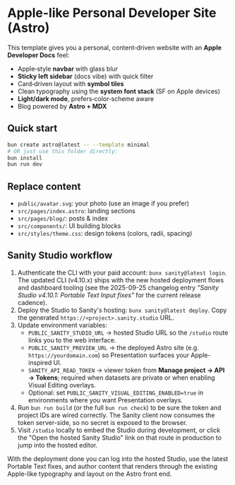 # Apple-like Personal Developer Site (Astro)

This template gives you a personal, content‑driven website with an **Apple Developer Docs** feel:

- Apple‑style **navbar** with glass blur
- **Sticky left sidebar** (docs vibe) with quick filter
- Card‑driven layout with **symbol tiles**
- Clean typography using the **system font stack** (SF on Apple devices)
- **Light/dark mode**, prefers‑color‑scheme aware
- Blog powered by **Astro + MDX**

## Quick start

```bash
bun create astro@latest -- --template minimal
# OR just use this folder directly:
bun install
bun run dev
```

## Replace content

- `public/avatar.svg`: your photo (use an image if you prefer)
- `src/pages/index.astro`: landing sections
- `src/pages/blog/`: posts & index
- `src/components/`: UI building blocks
- `src/styles/theme.css`: design tokens (colors, radii, spacing)

## Sanity Studio workflow

1. Authenticate the CLI with your paid account: `bunx sanity@latest login`. The updated CLI (v4.10.x) ships with the new hosted deployment flows and dashboard tooling (see the 2025-09-25 changelog entry _"Sanity Studio v4.10.1: Portable Text Input fixes"_ for the current release cadence).
2. Deploy the Studio to Sanity's hosting: `bunx sanity@latest deploy`. Copy the generated `https://<project>.sanity.studio` URL.
3. Update environment variables:
   - `PUBLIC_SANITY_STUDIO_URL` → hosted Studio URL so the `/studio` route links you to the web interface.
   - `PUBLIC_SANITY_PREVIEW_URL` → the deployed Astro site (e.g. `https://yourdomain.com`) so Presentation surfaces your Apple-inspired UI.
   - `SANITY_API_READ_TOKEN` → viewer token from **Manage project → API → Tokens**; required when datasets are private or when enabling Visual Editing overlays.
   - Optional: set `PUBLIC_SANITY_VISUAL_EDITING_ENABLED=true` in environments where you want Presentation overlays.
4. Run `bun run build` (or the full `bun run check`) to be sure the token and project IDs are wired correctly. The Sanity client now consumes the token server-side, so no secret is exposed to the browser.
5. Visit `/studio` locally to embed the Studio during development, or click the "Open the hosted Sanity Studio" link on that route in production to jump into the hosted editor.

With the deployment done you can log into the hosted Studio, use the latest Portable Text fixes, and author content that renders through the existing Apple-like typography and layout on the Astro front end.
